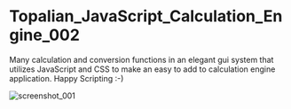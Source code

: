# Topalian_JavaScript_Calculation_Engine_002
Many calculation and conversion functions in an elegant gui system that utilizes JavaScript and CSS to make an easy to add to calculation engine application. Happy Scripting :-)

![screenshot_001](src/_instructions/screenshots/screenshot_001.PNG)
